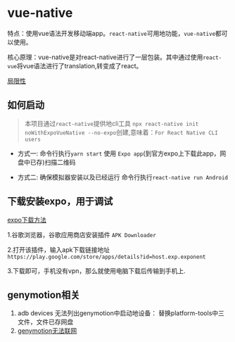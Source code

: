 # vue-native

特点：使用vue语法开发移动端app。`react-native`可用地功能，`vue-native`都可以使用。

核心原理：vue-native是对react-native进行了一层包装。其中通过使用`react-vue`将vue语法进行了translation,转变成了react。

[局限性](https://vue-native.io/docs/index.html)

## 如何启动

> 本项目通过`react-native`提供地cli工具 `npx react-native init noWithExpoVueNative --no-expo`创建,意味着：`For React Native CLI users`

* 方式一:
  命令行执行`yarn start`
  使用 `Expo app`(到官方expo上下载此app，网盘中已存)扫描二维码

* 方式二:
  确保模拟器安装以及已经运行
  命令行执行`react-native run Android`

## 下载安装expo，用于调试

[expo下载方法](https://blog.csdn.net/qq_35414779/article/details/84755028)

1.谷歌浏览器，谷歌应用商店安装插件 `APK Downloader`

2.打开该插件，输入apk下载链接地址 `https://play.google.com/store/apps/details?id=host.exp.exponent`

3.下载即可，手机没有vpn，那么就使用电脑下载后传输到手机上.

## genymotion相关

1. adb devices 无法列出genymotion中启动地设备： 替换platform-tools中三文件，文件已存网盘
2. [genymotion无法联网](https://blog.csdn.net/fesdgasdgasdg/article/details/53907065)